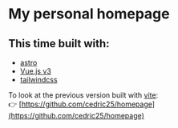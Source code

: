# My personal homepage

## This time built with:

- [astro](https://github.com/snowpackjs/astro)
- [Vue.js v3](https://v3.vuejs.org/)
- [tailwindcss](https://tailwindcss.com/)

To look at the previous version built with [vite](https://github.com/vuejs/vite):  
👉 [https://github.com/cedric25/homepage](https://github.com/cedric25/homepage)
